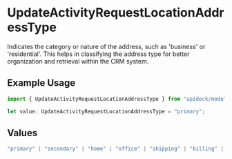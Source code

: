 # UpdateActivityRequestLocationAddressType

Indicates the category or nature of the address, such as 'business' or 'residential'. This helps in classifying the address type for better organization and retrieval within the CRM system.

## Example Usage

```typescript
import { UpdateActivityRequestLocationAddressType } from "apideck/models/components";

let value: UpdateActivityRequestLocationAddressType = "primary";
```

## Values

```typescript
"primary" | "secondary" | "home" | "office" | "shipping" | "billing" | "other"
```